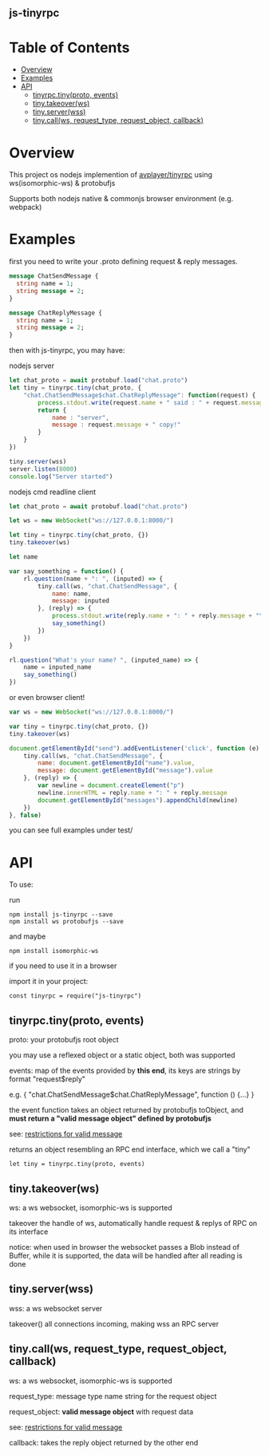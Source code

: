 js-tinyrpc
------------

# Table of Contents

* [Overview](#overview)
* [Examples](#examples)
* [API](#api)
  * [tinyrpc\.tiny(proto, events)](#tinyrpctinyproto-events)
  * [tiny\.takeover(ws)](#tinytakeoverws)
  * [tiny\.server(wss)](#tinyserverwss)
  * [tiny\.call(ws, request\_type, request\_object, callback)](#tinycallws-request_type-request_object-callback)

# Overview

This project os nodejs implemention of [avplayer/tinyrpc](https://github.com/avplayer/tinyrpc/) using ws(isomorphic-ws) & protobufjs

Supports both nodejs native & commonjs browser environment (e.g. webpack)

# Examples

first you need to write your .proto defining request & reply messages.

``` protobuf
message ChatSendMessage {
  string name = 1;
  string message = 2;
}

message ChatReplyMessage {
  string name = 1;
  string message = 2;
}
```

then with js-tinyrpc, you may have:

nodejs server

``` javascript
let chat_proto = await protobuf.load("chat.proto")
let tiny = tinyrpc.tiny(chat_proto, {
	"chat.ChatSendMessage$chat.ChatReplyMessage": function(request) {
		process.stdout.write(request.name + " said : " + request.message + "\n")
		return {
			name : "server", 
			message : request.message + " copy!"
		}
	}
})

tiny.server(wss)
server.listen(8000)
console.log("Server started")
```

nodejs cmd readline client

``` javascript
let chat_proto = await protobuf.load("chat.proto")

let ws = new WebSocket("ws://127.0.0.1:8000/")

let tiny = tinyrpc.tiny(chat_proto, {})
tiny.takeover(ws)

let name

var say_something = function() {
	rl.question(name + ": ", (inputed) => {
		tiny.call(ws, "chat.ChatSendMessage", {
			name: name, 
			message: inputed
		}, (reply) => {
			process.stdout.write(reply.name + ": " + reply.message + "\n")
			say_something()
		})
	})
}

rl.question("What's your name? ", (inputed_name) => {
	name = inputed_name
	say_something()
})
```

or even browser client!

``` javascript
var ws = new WebSocket("ws://127.0.0.1:8000/")

var tiny = tinyrpc.tiny(chat_proto, {})
tiny.takeover(ws)

document.getElementById("send").addEventListener('click', function (e) {
	tiny.call(ws, "chat.ChatSendMessage", {
		name: document.getElementById("name").value, 
		message: document.getElementById("message").value
	}, (reply) => {
		var newline = document.createElement("p")
		newline.innerHTML = reply.name + ": " + reply.message
		document.getElementById("messages").appendChild(newline)
	})
}, false)
```

you can see full examples under test/

# API

To use:

run
```
npm install js-tinyrpc --save
npm install ws protobufjs --save
```
and maybe
```
npm install isomorphic-ws
```
if you need to use it in a browser

import it in your project:
```
const tinyrpc = require("js-tinyrpc")
```

## tinyrpc.tiny(proto, events)

proto: your protobufjs root object

you may use a reflexed object or a static object, both was supported


events: map of the events provided by **this end**, its keys are strings by format "request$reply"

e.g. { "chat.ChatSendMessage$chat.ChatReplyMessage", function () {...} }

the event function takes an object returned by protobufjs toObject, and **must return a "valid message object" defined by protobufjs**

see: [restrictions for valid message](https://www.npmjs.com/package/protobufjs#valid-message)

returns an object resembling an RPC end interface, which we call a "tiny"

```
let tiny = tinyrpc.tiny(proto, events)
```

## tiny.takeover(ws)

ws: a ws websocket, isomorphic-ws is supported

takeover the handle of ws, automatically handle request & replys of RPC on its interface

notice: when used in browser the websocket passes a Blob instead of Buffer, while it is supported, the data will be handled after all reading is done

## tiny.server(wss)

wss: a ws websocket server

takeover() all connections incoming, making wss an RPC server

## tiny.call(ws, request_type, request_object, callback)

ws: a ws websocket, isomorphic-ws is supported

request_type: message type name string for the request object

request_object: **valid message object** with request data

  see: [restrictions for valid message](https://www.npmjs.com/package/protobufjs#valid-message)

callback: takes the reply object returned by the other end



